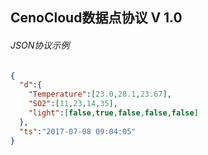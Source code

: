 ## CenoCloud数据点协议 V 1.0
###### JSON协议示例
```json
{
  "d":{
    "Temperature":[23.0,28.1,23.67],
    "SO2":[11,23,14,35],
    "light":[false,true,false,false,false]
  },
  "ts":"2017-07-08 09:04:05"
}
```

